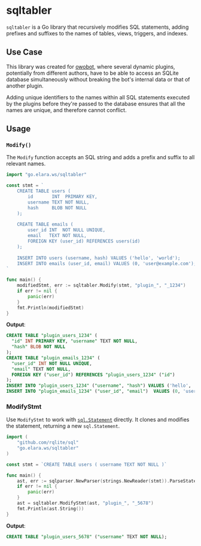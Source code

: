 # sqltabler

`sqltabler` is a Go library that recursively modifies SQL statements, adding prefixes and suffixes to the names of tables, views, triggers, and indexes.

## Use Case

This library was created for [owobot](https://gitea.elara.ws/owobot/owobot), where several dynamic plugins, potentially from different authors, have to be able to access an SQLite database simultaneously without breaking the bot's internal data or that of another plugin.

Adding unique identifiers to the names within all SQL statements executed by the plugins before they're passed to the database ensures that all the names are unique, and therefore cannot conflict.

## Usage

### `Modify()`

The `Modify` function accepts an SQL string and adds a prefix and suffix to all relevant names.

```go
import "go.elara.ws/sqltabler"

const stmt = `
	CREATE TABLE users (
		id       INT  PRIMARY KEY,
		username TEXT NOT NULL,
		hash     BLOB NOT NULL
	);
	
	CREATE TABLE emails (
		user_id INT  NOT NULL UNIQUE,
		email   TEXT NOT NULL,
		FOREIGN KEY (user_id) REFERENCES users(id)
	);
	
	INSERT INTO users (username, hash) VALUES ('hello', 'world');
	INSERT INTO emails (user_id, email) VALUES (0, 'user@example.com');
`

func main() {
	modifiedStmt, err := sqltabler.Modify(stmt, "plugin_", "_1234")
	if err != nil {
	    panic(err)
	}
	fmt.Println(modifiedStmt)
}
```

**Output**:

```sql
CREATE TABLE "plugin_users_1234" (
  "id" INT PRIMARY KEY, "username" TEXT NOT NULL, 
  "hash" BLOB NOT NULL
);
CREATE TABLE "plugin_emails_1234" (
  "user_id" INT NOT NULL UNIQUE, 
  "email" TEXT NOT NULL, 
  FOREIGN KEY ("user_id") REFERENCES "plugin_users_1234" ("id")
);
INSERT INTO "plugin_users_1234" ("username", "hash") VALUES ('hello', 'world');
INSERT INTO "plugin_emails_1234" ("user_id", "email")  VALUES (0, 'user@example.com');
```

### ModifyStmt

Use `ModifyStmt` to work with [`sql.Statement`](https://pkg.go.dev/github.com/rqlite/sql#Statement) directly. It clones and modifies the statement, returning a new `sql.Statement`.

```go
import (
	"github.com/rqlite/sql"
	"go.elara.ws/sqltabler"
)

const stmt = `CREATE TABLE users ( username TEXT NOT NULL )`

func main() {
	ast, err := sqlparser.NewParser(strings.NewReader(stmt)).ParseStatement()
	if err != nil {
		panic(err)
	}
	ast = sqltabler.ModifyStmt(ast, "plugin_", "_5678")
	fmt.Println(ast.String())
}
```

**Output**:

```sql
CREATE TABLE "plugin_users_5678" ("username" TEXT NOT NULL);
```